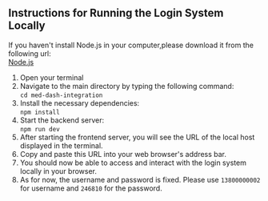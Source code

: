 ## Instructions for Running the Login System Locally
If you haven't install Node.js in your computer,please download it from the following url:<br>
[Node.js](https://nodejs.org/en/download)

1. Open your terminal<br> 
2. Navigate to the main directory by typing the following command:<br>
```cd med-dash-integration```
3. Install the necessary dependencies:<br>
```npm install```
4. Start the backend server:<br>
```npm run dev```
5. After starting the frontend server, you will see the URL of the local host displayed in the terminal.<br>
6. Copy and paste this URL into your web browser's address bar.<br>
7. You should now be able to access and interact with the login system locally in your browser.
8. As for now, the username and password is fixed. Please use ```13800000002``` for username and ```246810``` for the password.
